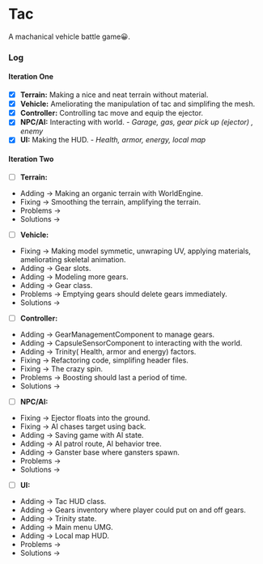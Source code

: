 # Tac
A machanical vehicle battle game:grinning:.

### Log
#### Iteration One
- [x] **Terrain:** Making a nice and neat terrain without material.
- [x] **Vehicle:** Ameliorating the manipulation of tac and simplifing the mesh.
- [x] **Controller:** Controlling tac move and equip the ejector.
- [x] **NPC/AI:** Interacting with world. - *Garage, gas, gear pick up (ejector) , enemy*
- [x] **UI:** Making the HUD. - *Health, armor, energy, local map*

#### Iteration Two
- [ ] **Terrain:** 
- Adding -> Making an organic terrain with WorldEngine.
- Fixing -> Smoothing the terrain, amplifying the terrain.
- Problems ->
- Solutions ->
- [ ] **Vehicle:** 
- Fixing -> Making model symmetic, unwraping UV, applying materials, ameliorating skeletal animation. 
- Adding -> Gear slots. 
- Adding -> Modeling more gears. 
- Adding -> Gear class.
- Problems -> Emptying gears should delete gears immediately.
- Solutions ->
- [ ] **Controller:** 
- Adding -> GearManagementComponent to manage gears.
- Adding -> CapsuleSensorComponent to interacting with the world.
- Adding -> Trinity( Health, armor and energy) factors. 
- Fixing -> Refactoring code, simplifing header files.
- Fixing -> The crazy spin.
- Problems -> Boosting should last a period of time.
- Solutions ->
- [ ] **NPC/AI:** 
- Fixing -> Ejector floats into the ground.
- Fixing -> AI chases target using back.
- Adding -> Saving game with AI state. 
- Adding -> AI patrol route, AI behavior tree.
- Adding -> Ganster base where gansters spawn.
- Problems ->
- Solutions ->
- [ ] **UI:** 
- Adding -> Tac HUD class.
- Adding -> Gears inventory where player could put on and off gears.
- Adding -> Trinity state. 
- Adding -> Main menu UMG.
- Adding -> Local map HUD.
- Problems ->
- Solutions ->